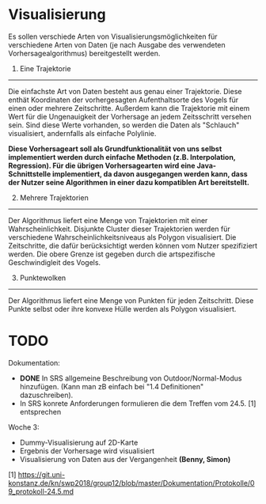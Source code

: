 Visualisierung
==============

Es sollen verschiede Arten von Visualisierungsmöglichkeiten für verschiedene Arten von Daten (je nach Ausgabe des verwendeten Vorhersagealgorithmus) bereitgestellt werden.

1. Eine Trajektorie
-------------------

Die einfachste Art von Daten besteht aus genau einer Trajektorie. Diese enthät Koordinaten der vorhergesagten Aufenthaltsorte des Vogels für einen oder mehrere Zeitschritte. Außerdem kann die Trajektorie mit einem Wert für die Ungenauigkeit der Vorhersage an jedem Zeitsschritt versehen sein. Sind diese Werte vorhanden, so werden die Daten als "Schlauch" visualisiert, andernfalls als einfache Polylinie.

**Diese Vorhersageart soll als Grundfunktionalität von uns selbst implementiert werden durch einfache Methoden (z.B. Interpolation, Regression). Für die übrigen Vorhersagearten wird eine Java-Schnittstelle implementiert, da davon ausgegangen werden kann, dass der Nutzer seine Algorithmen in einer dazu kompatiblen Art bereitstellt.**

2. Mehrere Trajektorien
-----------------------

Der Algorithmus liefert eine Menge von Trajektorien mit einer Wahrscheinlichkeit. Disjunkte Cluster dieser Trajektorien werden für verschiedene Wahrscheinlichkeitsniveaus als Polygon visualisiert. Die Zeitschritte, die dafür berücksichtigt werden können vom Nutzer spezifiziert werden. Die obere Grenze ist gegeben durch die artspezifische Geschwindigleit des Vogels.

3. Punktewolken
---------------

Der Algorithmus liefert eine Menge von Punkten für jeden Zeitschritt. Diese Punkte selbst oder ihre konvexe Hülle werden als Polygon visualisiert.



TODO
====
Dokumentation:
* **DONE** In SRS allgemeine Beschreibung von Outdoor/Normal-Modus hinzufügen.
  (Kann man zB einfach bei "1.4 Definitionen" dazuschreiben).
* In SRS konrete Anforderungen formulieren die dem Treffen vom 24.5. [1] entsprechen

Woche 3:
* Dummy-Visualisierung auf 2D-Karte
* Ergebnis der Vorhersage wird visualisiert
* Visualisierung von Daten aus der Vergangenheit **(Benny, Simon)**



[1] https://git.uni-konstanz.de/kn/swp2018/group12/blob/master/Dokumentation/Protokolle/09_protokoll-24.5.md
